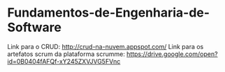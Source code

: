 # Fundamentos-de-Engenharia-de-Software
Link para o CRUD: http://crud-na-nuvem.appspot.com/
Link para os artefatos scrum da plataforma scrumme: https://drive.google.com/open?id=0B0404fAFQf-xY245ZXVJVG5FVnc 
